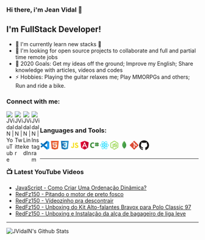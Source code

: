 ### Hi there, i'm Jean Vidal 👋

## I'm FullStack Developer!

- 🌱 I'm currently learn new stacks 🤣
- 👯 I'm looking for open source projects to collaborate and full and partial time remote jobs
- 🥅 2020 Goals: Get my ideas off the ground; Improve my English; Share knowledge with articles, videos and codes
- ⚡ Hobbies: Playing the guitar relaxes me; Play MMORPGs and others; Run and ride a bike.

### Connect with me:

[<img align="left" alt="JVidalN | YouTube" width="22px" src="https://cdn.jsdelivr.net/npm/simple-icons@v3/icons/youtube.svg" />][youtube]
[<img align="left" alt="JVidalN | Twitter" width="22px" src="https://cdn.jsdelivr.net/npm/simple-icons@v3/icons/twitter.svg" />][twitter]
[<img align="left" alt="JVidalN | LinkedIn" width="22px" src="https://cdn.jsdelivr.net/npm/simple-icons@v3/icons/linkedin.svg" />][linkedin]
[<img align="left" alt="JVidalN | Instagram" width="22px" src="https://cdn.jsdelivr.net/npm/simple-icons@v3/icons/instagram.svg" />][instagram]

<br />

### Languages and Tools:

<img align="left" alt="Visual Studio Code" width="26px" src="https://raw.githubusercontent.com/vscode-icons/vscode-icons/master/icons/file_type_vscode.svg" />
<img align="left" alt="HTML5" width="26px" src="https://raw.githubusercontent.com/vscode-icons/vscode-icons/master/icons/file_type_html.svg" />
<img align="left" alt="CSS3" width="26px" src="https://raw.githubusercontent.com/vscode-icons/vscode-icons/master/icons/file_type_css.svg" />
<img align="left" alt="JavaScript" width="26px" src="https://raw.githubusercontent.com/vscode-icons/vscode-icons/master/icons/file_type_js.svg" />
<img align="left" alt="Angular" width="26px" src="https://raw.githubusercontent.com/vscode-icons/vscode-icons/master/icons/file_type_angular.svg" />
<img align="left" alt="CSharp" width="26px" src="https://raw.githubusercontent.com/vscode-icons/vscode-icons/master/icons/file_type_csharp.svg" />
<img align="left" alt="React" width="26px" src="https://raw.githubusercontent.com/vscode-icons/vscode-icons/master/icons/file_type_reactjs.svg" />
<img align="left" alt="Node.js" width="26px" src="https://raw.githubusercontent.com/vscode-icons/vscode-icons/master/icons/file_type_node.svg" />
<img align="left" alt="MongoDB" width="26px" src="https://raw.githubusercontent.com/vscode-icons/vscode-icons/master/icons/file_type_mongo.svg" />
<img align="left" alt="Git" width="26px" src="https://raw.githubusercontent.com/vscode-icons/vscode-icons/master/icons/file_type_git.svg" />
<img align="left" alt="GitHub" width="26px" src="https://raw.githubusercontent.com/github/explore/78df643247d429f6cc873026c0622819ad797942/topics/github/github.png" />

<br />
<br />

---

### 📺 Latest YouTube Videos

<!-- YOUTUBE:START -->
- [JavaScript - Como Criar Uma Ordenação Dinâmica?](https://www.youtube.com/watch?v=jjDJ4ueEZZE)
- [RedFz150 - Pitando o motor de preto fosco](https://www.youtube.com/watch?v=D6P39WSFLrc)
- [RedFz150 - Vídeozinho pra descontrair](https://www.youtube.com/watch?v=c8Tuj-RFQwE)
- [RedFz150 - Unboxing do Kit Alto-falantes Bravox para Polo Classic 97](https://www.youtube.com/watch?v=bTv199jVcxQ)
- [RedFz150 - Unboxing e Instalação da alça de bagageiro de liga leve](https://www.youtube.com/watch?v=_BN3cbABnO4)
<!-- YOUTUBE:END -->

---

<img align="left" alt="JVidalN's Github Stats" src="https://github-readme-stats.codestackr.vercel.app/api?username=JVidalN&show_icons=true&hide_border=true&theme=tokyonight" />

[twitter]: https://twitter.com/JVidalN
[youtube]: https://youtube.com/jvidalnunes
[instagram]: https://instagram.com/JVidalN
[linkedin]: https://linkedin.com/in/jvidalnunes
